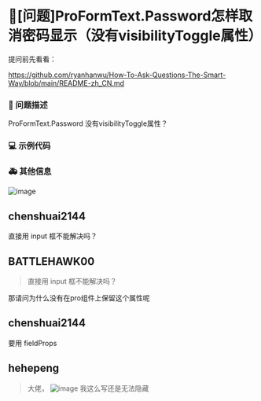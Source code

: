 # 🧐[问题]ProFormText.Password怎样取消密码显示（没有visibilityToggle属性）

提问前先看看：

https://github.com/ryanhanwu/How-To-Ask-Questions-The-Smart-Way/blob/main/README-zh_CN.md

### 🧐 问题描述

ProFormText.Password 没有visibilityToggle属性？

### 💻 示例代码

<!--
如果你有解决方案，在这里清晰地阐述
-->

### 🚑 其他信息

![image](https://user-images.githubusercontent.com/45313304/195062012-7cdeaea4-55a8-4fda-91c3-434342977c2f.png)

## chenshuai2144

直接用 input 框不能解决吗？

## BATTLEHAWK00

> 直接用 input 框不能解决吗？

那请问为什么没有在pro组件上保留这个属性呢

## chenshuai2144

要用 fieldProps

## hehepeng

> 大佬，
> ![image](https://github.com/ant-design/pro-components/assets/23272117/9206d47a-8528-4601-b894-e2653dc87910)
> 我这么写还是无法隐藏
